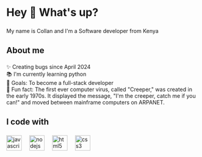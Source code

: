 <h1 align="left">Hey 👋 What's up?</h1>

###

<p align="left">My name is Collan and I'm a Software developer from Kenya</p>

###

<h2 align="left">About me</h2>

###

<p align="left">✨ Creating bugs since April 2024<br>📚 I'm currently learning python<br>🎯 Goals: To become a full-stack developer<br>🎲 Fun fact: The first ever computer virus, called "Creeper," was created in the early 1970s. It displayed the message, "I'm the creeper, catch me if you can!" and moved between mainframe computers on ARPANET.</p>

###

<h2 align="left">I code with</h2>

###

<div align="left">
  <img src="https://cdn.jsdelivr.net/gh/devicons/devicon/icons/javascript/javascript-original.svg" height="40" alt="javascript logo"  />
  <img width="12" />
  <img src="https://cdn.jsdelivr.net/gh/devicons/devicon/icons/nodejs/nodejs-original.svg" height="40" alt="nodejs logo"  />
  <img width="12" />
  <img src="https://cdn.jsdelivr.net/gh/devicons/devicon/icons/html5/html5-original.svg" height="40" alt="html5 logo"  />
  <img width="12" />
  <img src="https://cdn.jsdelivr.net/gh/devicons/devicon/icons/css3/css3-original.svg" height="40" alt="css3 logo"  />
</div>

###
